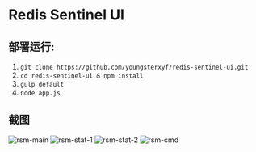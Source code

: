 # Redis Sentinel UI

## 部署运行:

1. `git clone https://github.com/youngsterxyf/redis-sentinel-ui.git`
2. `cd redis-sentinel-ui & npm install`
3. `gulp default`
4. `node app.js`

## 截图

![rsm-main](https://raw.github.com/youngsterxyf/redis-sentinel-ui/master/screenshot/rsm-main.png)
![rsm-stat-1](https://raw.github.com/youngsterxyf/redis-sentinel-ui/master/screenshot/rsm-stat-1.png)
![rsm-stat-2](https://raw.github.com/youngsterxyf/redis-sentinel-ui/master/screenshot/rsm-stat-2.png)
![rsm-cmd](https://raw.github.com/youngsterxyf/redis-sentinel-ui/master/screenshot/rsm-cmd.png)
